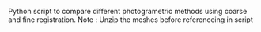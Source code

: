 Python script to compare different photogrametric methods using coarse and fine registration.
Note : Unzip the meshes before referenceing in script
